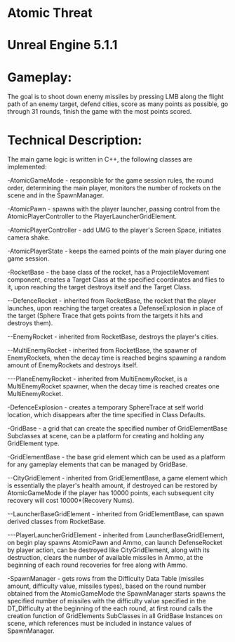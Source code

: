 Atomic Threat
===============
Unreal Engine 5.1.1
===============
Gameplay:
===============
The goal is to shoot down enemy missiles by pressing LMB along the flight path of an enemy target, defend cities, score as many points as possible, go through 31 rounds, finish the game with the most points scored.

Technical Description:
===============
The main game logic is written in C++, the following classes are implemented:

-AtomicGameMode - responsible for the game session rules, the round order, determining the main player, monitors the number of rockets on the scene and in the SpawnManager.

-AtomicPawn - spawns with the player launcher, passing control from the AtomicPlayerController to the PlayerLauncherGridElement.

-AtomicPlayerController - add UMG to the player's Screen Space, initiates camera shake.

-AtomicPlayerState - keeps the earned points of the main player during one game session.

-RocketBase - the base class of the rocket, has a ProjectileMovement component, creates a Target Class at the specified coordinates and flies to it, upon reaching the target destroys itself and the Target Class.

--DefenceRocket - inherited from RocketBase, the rocket that the player launches, upon reaching the target creates a DefenseExplosion in place of the target (Sphere Trace that gets points from the targets it hits and destroys them).

--EnemyRocket - inherited from RocketBase, destroys the player's cities.

--MultiEnemyRocket - inherited from RocketBase, the spawner of EnemyRockets, when the decay time is reached begins spawning a random amount of EnemyRockets and destroys itself.

---PlaneEnemyRocket - inherited from MultiEnemyRocket, is a MultiEnemyRocket spawner, when the decay time is reached creates one MultiEnemyRocket.

-DefenceExplosion - creates a temporary SphereTrace at self world location, which disappears after the time specified in Class Defaults.

-GridBase - a grid that can create the specified number of GridElementBase Subclasses at scene, can be a platform for creating and holding any GridElement type.

-GridElementBase - the base grid element which can be used as a platform for any gameplay elements that can be managed by GridBase.

--CityGridElement - inherited from GridElementBase, a game element which is essentially the player's health amount, if destroyed can be restored by AtomicGameMode if the player has 10000 points, each subsequent city recovery will cost 10000*(Recovery Nums).

--LauncherBaseGridElement - inherited from GridElementBase, can spawn derived classes from RocketBase.

---PlayerLauncherGridElement - inherited from LauncherBaseGridElement, on begin play spawns AtomicPawn and Ammo, can launch DefenseRocket by player action, can be destroyed like CityGridElement, along with its destruction, clears the number of available missiles in Ammo, at the beginning of each round recoveries for free along with Ammo.

-SpawnManager - gets rows from the Difficulty Data Table (missiles amount, difficulty value, missiles types), based on the round number obtained from the AtomicGameMode the SpawnManager starts spawns the specified number of missiles with the difficulty value specified in the DT_Difficulty at the beginning of the each round, at first round calls the creation function of GridElements SubClasses in all GridBase Instances on scene, which references must be included in instance values of SpawnManager.
